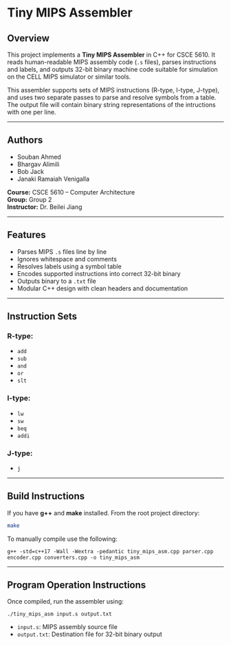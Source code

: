 # Tiny MIPS Assembler

## Overview

This project implements a **Tiny MIPS Assembler** in C++ for CSCE 5610. It reads human-readable MIPS assembly code (`.s` files), parses instructions and labels, and outputs 32-bit binary machine code suitable for simulation on the CELL MIPS simulator or similar tools.

This assembler supports sets of MIPS instructions (R-type, I-type, J-type), and uses two separate passes to parse and resolve symbols from a table. The output file will contain binary string representations of the intructions with one per line.

---

## Authors

- Souban Ahmed  
- Bhargav Alimili  
- Bob Jack  
- Janaki Ramaiah Venigalla  

**Course:** CSCE 5610 – Computer Architecture  
**Group:** Group 2  
**Instructor:** Dr. Beilei Jiang

---

## Features

- Parses MIPS `.s` files line by line
- Ignores whitespace and comments 
- Resolves labels using a symbol table  
- Encodes supported instructions into correct 32-bit binary    
- Outputs binary to a `.txt` file   
- Modular C++ design with clean headers and documentation

---

## Instruction Sets

### R-type:
- `add`
- `sub`
- `and`
- `or`
- `slt`

### I-type:
- `lw`
- `sw`
- `beq`
- `addi`

### J-type:
- `j`

---

## Build Instructions

If you have **g++** and **make** installed. From the root project directory:

```bash
make
```
To manually compile use the following:
```
g++ -std=c++17 -Wall -Wextra -pedantic tiny_mips_asm.cpp parser.cpp encoder.cpp converters.cpp -o tiny_mips_asm
```
---

## Program Operation Instructions

Once compiled, run the assembler using:

```
./tiny_mips_asm input.s output.txt
```
- `input.s`: MIPS assembly source file
- `output.txt`: Destination file for 32-bit binary output
